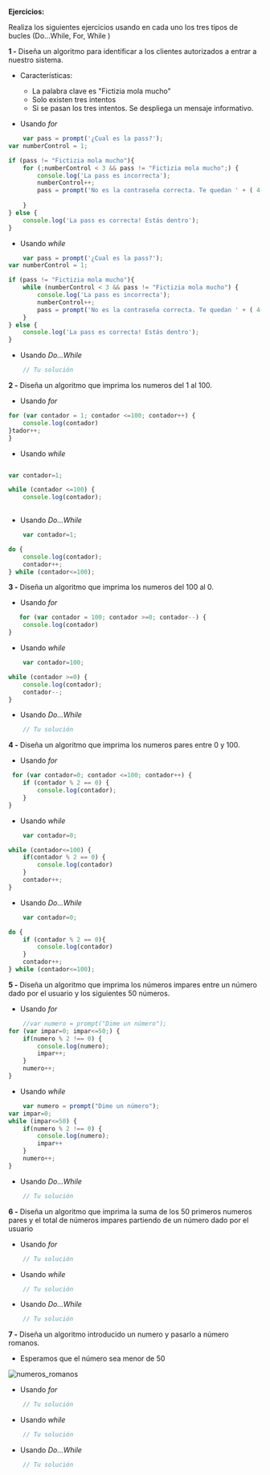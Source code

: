 **Ejercicios:**

Realiza los siguientes ejercicios usando en cada uno los tres tipos de bucles (Do...While, For, While )

**1 -**  Diseña un algoritmo para identificar a los clientes autorizados a entrar a nuestro sistema.
- Características:
	- La palabra clave es "Fictizia mola mucho"
	- Solo existen tres intentos
	- Si se pasan los tres intentos. Se despliega un mensaje informativo.

- Usando *for*
```javascript
    var pass = prompt('¿Cual es la pass?');
var numberControl = 1;

if (pass != "Fictizia mola mucho"){
    for (;numberControl < 3 && pass != "Fictizia mola mucho";) {
        console.log('La pass es incorrecta');
        numberControl++;
        pass = prompt('No es la contraseña correcta. Te quedan ' + ( 4-numberControl ) + ' intentos');
        
    }
} else {
    console.log('La pass es correcta! Estás dentro');
}
```

- Usando *while*
```javascript
    var pass = prompt('¿Cual es la pass?');
var numberControl = 1;

if (pass != "Fictizia mola mucho"){
    while (numberControl < 3 && pass != "Fictizia mola mucho") {
        console.log('La pass es incorrecta');
        numberControl++;
        pass = prompt('No es la contraseña correcta. Te quedan ' + ( 4-numberControl ) + ' intentos');
    }
} else {
    console.log('La pass es correcta! Estás dentro');
}
```

- Usando *Do...While*
```javascript
    // Tu solución
```


**2 -** Diseña un algoritmo que imprima los numeros del 1 al 100.

- Usando *for*
```javascript
for (var contador = 1; contador <=100; contador++) {
    console.log(contador)
}tador++;
}
```

- Usando *while*
```javascript

var contador=1;

while (contador <=100) {
    console.log(contador);
    
```

- Usando *Do...While*
```javascript
    var contador=1;

do {
    console.log(contador);
    contador++;
} while (contador<=100);
```

**3 -** Diseña un algoritmo que imprima los numeros del 100 al 0.

- Usando *for*
```javascript
   for (var contador = 100; contador >=0; contador--) {
    console.log(contador)
}
```

- Usando *while*
```javascript
    var contador=100;

while (contador >=0) {
    console.log(contador);
    contador--;
}
```

- Usando *Do...While*
```javascript
    // Tu solución
```


**4 -** Diseña un algoritmo que imprima los numeros pares entre 0 y 100.

- Usando *for*
```javascript
 for (var contador=0; contador <=100; contador++) {
    if (contador % 2 == 0) {
        console.log(contador);
    }
}
```

- Usando *while*
```javascript
    var contador=0;

while (contador<=100) {
    if(contador % 2 == 0) {
        console.log(contador)
    }
    contador++;
}
```

- Usando *Do...While*
```javascript
    var contador=0;

do {
    if (contador % 2 == 0){
        console.log(contador)
    }
    contador++;
} while (contador<=100);
```

**5 -** Diseña un algoritmo que imprima los números impares entre un número dado por el usuario y los siguientes 50 números.

- Usando *for*
```javascript
    //var numero = prompt("Dime un número");
for (var impar=0; impar<=50;) {
    if(numero % 2 !== 0) {
        console.log(numero);
        impar++;
    }
    numero++;
}
```

- Usando *while*
```javascript
    var numero = prompt("Dime un número"); 
var impar=0;
while (impar<=50) {
    if(numero % 2 !== 0) {
        console.log(numero);
        impar++
    }
    numero++;
}
```

- Usando *Do...While*
```javascript
    // Tu solución
```

**6 -** Diseña un algoritmo que imprima la suma de los 50 primeros numeros pares y el total de números impares partiendo de un número dado por el usuario

- Usando *for*
```javascript
    // Tu solución
```

- Usando *while*
```javascript
    // Tu solución
```

- Usando *Do...While*
```javascript
    // Tu solución
```

**7 -** Diseña un algoritmo introducido un numero y pasarlo a número romanos.
- Esperamos que el número sea menor de 50

![numeros_romanos](https://eloviparo.files.wordpress.com/2009/09/numeros-romans.jpg?w=466&h=172)

- Usando *for*
```javascript
    // Tu solución
```

- Usando *while*
```javascript
    // Tu solución
```

- Usando *Do...While*
```javascript
    // Tu solución
```